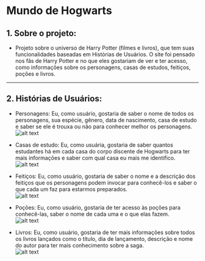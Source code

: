 # Mundo de Hogwarts

## 1. Sobre o projeto:

- Projeto sobre o universo de Harry Potter (filmes e livros), que tem suas funcionalidades baseadas em Histórias de Usuários.
  O site foi pensado nos fãs de Harry Potter e no que eles gostariam de ver e ter acesso, como informações sobre os personagens, casas de estudos, feitiços, poções e livros.

---

## 2. Histórias de Usuários:

- Personagens: Eu, como usuário, gostaria de saber o nome de todos os personagens, sua espécie, gênero, data de nascimento, casa de estudo e saber se ele é trouxa ou não para conhecer melhor os personagens.<br/>
  ![alt text](https://f001.backblazeb2.com/file/papocine/2016/11/20161114-universo-harry-potter-papo-de-cinema.jpg)

- Casas de estudo: Eu, como usuária, gostaria de saber quantos estudantes há em cada casa do corpo discente de Hogwarts para ter mais informações e saber com qual casa eu mais me identifico.<br/>
  ![alt text](https://www.floresepoesias.com/content/uploads/2020/09/Descubra-as-caracteristicas-das-casas-de-Hogwarts-entrelementos-1.png)

- Feitiços: Eu, como usuário, gostaria de saber o nome e a descrição dos feitiços que os personagens podem invocar para conhecê-los e saber o que cada um faz para estarmos preparados.<br/>
  ![alt text](https://static.fnac-static.com/multimedia/Images/PT/Comete/14238/CCP_IMG_ORIGINAL/199303.jpg)

- Poções: Eu, como usuário, gostaria de ter acesso às poções para conhecê-las, saber o nome de cada uma e o que elas fazem.<br/>
  ![alt text](https://rollingstone.uol.com.br/media/_versions/harry-potter-pocoes_widelg.png)

- Livros: Eu, como usuário, gostaria de ter mais informações sobre todos os livros lançados como o título, dia de lançamento, descrição e nome do autor para ter mais conhecimento sobre a saga.<br/>
  ![alt text](https://http2.mlstatic.com/D_NQ_NP_2X_750536-MLB47441394358_092021-F.webp)
